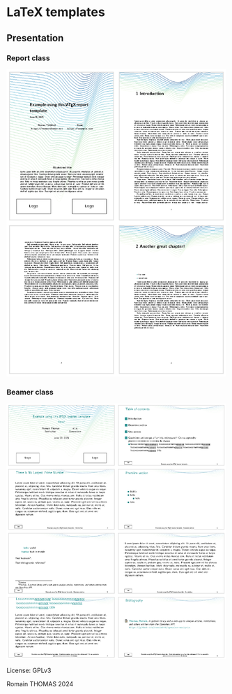 # LaTeX templates

## Presentation

### Report class

[![report example](docs/images/report-example/report-example.png)](report-example.pdf)

### Beamer class

[![beamer example](docs/images/beamer-example/beamer-example.png)](beamer-example.pdf)

License: GPLv3

Romain THOMAS 2024
